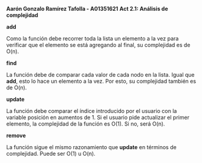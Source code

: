 **Aarón Gonzalo Ramírez Tafolla - A01351621**
**Act 2.1: Análisis de complejidad**

**add**

Como la función debe recorrer toda la lista un elemento a la vez para verificar que el elemento se está agregando al final, su complejidad es de O(n).

**find**

La función debe de comparar cada valor de cada nodo en la lista. Igual que **add**, esto lo hace un elemento a la vez. Por esto, su complejidad también
es de O(n).

**update**

La función debe comparar el índice introducido por el usuario con la variable posición en aumentos de 1. Si el usuario pide actualizar el primer elemento,
la complejidad de la función es O(1). Si no, será O(n).

**remove**

La función sigue el mismo razonamiento que **update** en términos de complejidad. Puede ser O(1) u O(n).
